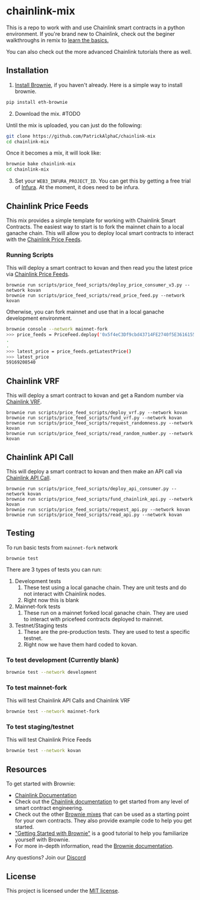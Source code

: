 # chainlink-mix

This is a repo to work with and use Chainlink smart contracts in a python environment. If you're brand new to Chainlink, check out the beginer walkthroughs in remix to [learn the basics.](https://docs.chain.link/docs/beginners-tutorial)

You can also check out the more advanced Chainlink tutorials there as well. 

## Installation

1. [Install Brownie](https://eth-brownie.readthedocs.io/en/stable/install.html), if you haven't already. Here is a simple way to install brownie.

```bash
pip install eth-brownie
```

2. Download the mix. #TODO

Until the mix is uploaded, you can just do the following:

```bash
git clone https://github.com/PatrickAlphaC/chainlink-mix
cd chainlink-mix 
```

Once it becomes a mix, it will look like: 

```bash
brownie bake chainlink-mix
cd chainlink-mix
```

3. Set your `WEB3_INFURA_PROJECT_ID`. You can get this by getting a free trial of [Infura](https://infura.io/). At the moment, it does need to be infura. 

## Chainlink Price Feeds

This mix provides a simple template for working with Chainlink Smart Contracts. The easiest way to start is to fork the mainnet chain to a local ganache chain. This will allow you to deploy local smart contracts to interact with the [Chainlink Price Feeds](https://docs.chain.link/docs/get-the-latest-price). 

### Running Scripts

This will deploy a smart contract to kovan and then read you the latest price via [Chainlink Price Feeds](https://docs.chain.link/docs/get-the-latest-price). 
```
brownie run scripts/price_feed_scripts/deploy_price_consumer_v3.py --network kovan
brownie run scripts/price_feed_scripts/read_price_feed.py --network kovan
```

Otherwise, you can fork mainnet and use that in a local ganache development environment.
```bash
brownie console --network mainnet-fork
>>> price_feeds = PriceFeed.deploy('0x5f4eC3Df9cbd43714FE2740f5E3616155c5b8419', {'from': accounts[0]})
.
.
>>> latest_price = price_feeds.getLatestPrice()
>>> latest_price
59169208540
```

## Chainlink VRF

This will deploy a smart contract to kovan and get a Random number via [Chainlink VRF](https://docs.chain.link/docs/get-a-random-number). 
```
brownie run scripts/price_feed_scripts/deploy_vrf.py --network kovan
brownie run scripts/price_feed_scripts/fund_vrf.py --network kovan
brownie run scripts/price_feed_scripts/request_randomness.py --network kovan
brownie run scripts/price_feed_scripts/read_random_number.py --network kovan
```

## Chainlink API Call


This will deploy a smart contract to kovan and then make an API call via [Chainlink API Call](https://docs.chain.link/docs/make-a-http-get-request). 
```
brownie run scripts/price_feed_scripts/deploy_api_consumer.py --network kovan
brownie run scripts/price_feed_scripts/fund_chainlink_api.py --network kovan
brownie run scripts/price_feed_scripts/request_api.py --network kovan
brownie run scripts/price_feed_scripts/read_api.py --network kovan
```

## Testing

To run basic tests from `mainnet-fork` network

```
brownie test
```

There are 3 types of tests you can run:

1. Development tests
   1. These test using a local ganache chain. They are unit tests and do not interact with Chainlink nodes.
   2. Right now this is blank
2. Mainnet-fork tests
   1. These run on a mainnet forked local ganache chain. They are used to interact with pricefeed contracts deployed to mainnet. 
3. Testnet/Staging tests
   1. These are the pre-production tests. They are used to test a specific testnet. 
   2. Right now we have them hard coded to kovan. 


### To test development (Currently blank)
```bash
brownie test --network development
```
### To test mainnet-fork
This will test Chainlink API Calls and Chainlink VRF
```bash
brownie test --network mainnet-fork
```
### To test staging/testnet
This will test Chainlink Price Feeds
```bash
brownie test --network kovan
```

## Resources

To get started with Brownie:

* [Chainlink Documentation](https://docs.chain.link/docs)
* Check out the [Chainlink documentation](https://docs.chain.link/docs) to get started from any level of smart contract engineering. 
* Check out the other [Brownie mixes](https://github.com/brownie-mix/) that can be used as a starting point for your own contracts. They also provide example code to help you get started.
* ["Getting Started with Brownie"](https://medium.com/@iamdefinitelyahuman/getting-started-with-brownie-part-1-9b2181f4cb99) is a good tutorial to help you familiarize yourself with Brownie.
* For more in-depth information, read the [Brownie documentation](https://eth-brownie.readthedocs.io/en/stable/).


Any questions? Join our [Discord](https://discord.gg/2YHSAey)

## License

This project is licensed under the [MIT license](LICENSE).
